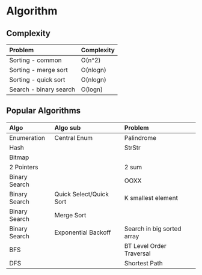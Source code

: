 # Algorithm

## Complexity

| Problem | Complexity |
| :--- | :--- |
| Sorting - common | O\(n^2\) |
| Sorting - merge sort | O\(nlogn\) |
| Sorting - quick sort | O\(nlogn\) |
| Search - binary search | O\(logn\) |

## Popular Algorithms

| Algo | Algo sub | Problem |
| :--- | :--- | :--- |
| Enumeration | Central Enum | Palindrome |
| Hash |  | StrStr |
| Bitmap |  |  |
| 2 Pointers |  | 2 sum |
| Binary Search |  | OOXX |
| Binary Search | Quick Select/Quick Sort | K smallest element |
| Binary Search | Merge Sort |  |
| Binary Search | Exponential Backoff | Search in big sorted array |
| BFS |  | BT Level Order Traversal |
| DFS |  | Shortest Path |





